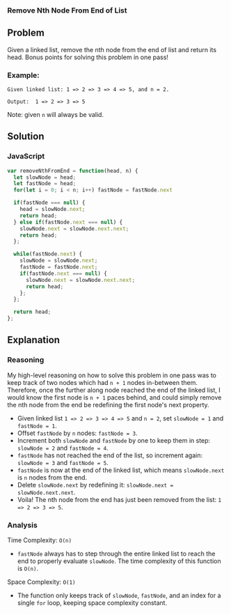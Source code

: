 ### Remove Nth Node From End of List
## Problem
Given a linked list, remove the nth node from the end of list and return its head. Bonus points for solving this problem in one pass!

### Example:
```
Given linked list: 1 => 2 => 3 => 4 => 5, and n = 2.

Output:  1 => 2 => 3 => 5
```

Note: given `n` will always be valid.

## Solution
### JavaScript
```javascript
var removeNthFromEnd = function(head, n) {
  let slowNode = head;
  let fastNode = head;
  for(let i = 0; i < n; i++) fastNode = fastNode.next

  if(fastNode === null) {
    head = slowNode.next;
    return head;
  } else if(fastNode.next === null) {
    slowNode.next = slowNode.next.next;
    return head;
  };

  while(fastNode.next) {
    slowNode = slowNode.next;
    fastNode = fastNode.next;
    if(fastNode.next === null) {
      slowNode.next = slowNode.next.next;
      return head;
    };
  };

  return head;
};
```

## Explanation
### Reasoning
My high-level reasoning on how to solve this problem in one pass was to keep track of two nodes which had `n + 1` nodes in-between them. Therefore, once the further along node reached the end of the linked list, I would know the first node is `n + 1` paces behind, and could simply remove the nth node from the end be redefining the first node's next property.

* Given linked list `1 => 2 => 3 => 4 => 5` and `n = 2`, set `slowNode = 1` and `fastNode = 1`.
* Offset `fastNode` by `n` nodes: `fastNode = 3`.
* Increment both `slowNode` and `fastNode` by one to keep them in step: `slowNode = 2` and `fastNode = 4`.
* `fastNode` has not reached the end of the list, so increment again: `slowNode = 3` and `fastNode = 5`.
* `fastNode` is now at the end of the linked list, which means `slowNode.next` is `n` nodes from the end.
* Delete `slowNode.next` by redefining it: `slowNode.next = slowNode.next.next`.
* Voila! The nth node from the end has just been removed from the list: `1 => 2 => 3 => 5`.

### Analysis
Time Complexity: `O(n)`
* `fastNode` always has to step through the entire linked list to reach the end to properly evaluate `slowNode`. The time complexity of this function is `O(n)`.

Space Complexity: `O(1)`
* The function only keeps track of `slowNode`, `fastNode`, and an index for a single `for` loop, keeping space complexity constant.
